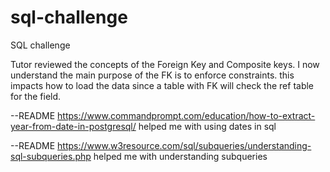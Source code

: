 # sql-challenge
SQL challenge 

Tutor reviewed the concepts of the Foreign Key and Composite keys.  I now understand the main purpose of the FK is to enforce constraints. this impacts how to load the data since a table with FK will check the ref table for the field.


--README https://www.commandprompt.com/education/how-to-extract-year-from-date-in-postgresql/
helped me with using dates in sql


--README https://www.w3resource.com/sql/subqueries/understanding-sql-subqueries.php
helped me with understanding subqueries
